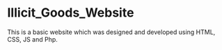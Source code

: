 # Illicit_Goods_Website
This is a basic website which was designed and developed using HTML, CSS, JS and Php.
